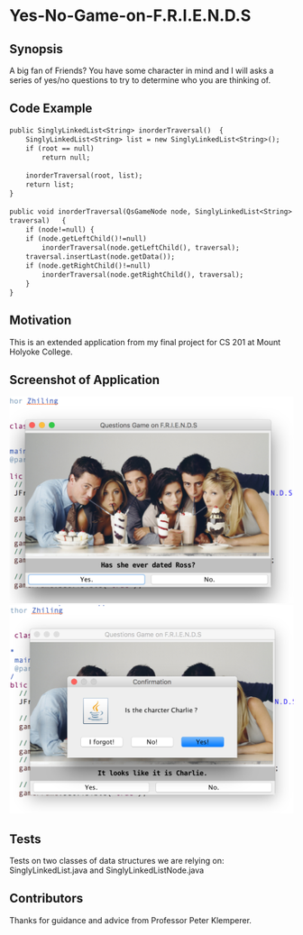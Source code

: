 # Yes-No-Game-on-F.R.I.E.N.D.S

## Synopsis

A big fan of Friends? You have some character in mind and I will asks a series of yes/no questions to try to determine who you are thinking of.

## Code Example

	public SinglyLinkedList<String> inorderTraversal()	{	
		SinglyLinkedList<String> list = new SinglyLinkedList<String>();
		if (root == null)
			return null;
			
		inorderTraversal(root, list);
		return list;
	}
  
	public void inorderTraversal(QsGameNode node, SinglyLinkedList<String> traversal)	{
		if (node!=null)	{
		if (node.getLeftChild()!=null)
			inorderTraversal(node.getLeftChild(), traversal);
		traversal.insertLast(node.getData());
		if (node.getRightChild()!=null)
			inorderTraversal(node.getRightChild(), traversal);
		}
	}
## Motivation

This is an extended application from my final project for CS 201 at Mount Holyoke College. 

## Screenshot of Application

![Screenshot_1](https://github.com/hu-zhiling-540/Yes-No-Game-on-F.R.I.E.N.D.S/blob/master/Screen%20Shot%202017-04-21%20at%208.50.03%20PM.png)
![Screenshot_2](https://github.com/hu-zhiling-540/Yes-No-Game-on-F.R.I.E.N.D.S/blob/master/Screen%20Shot%202017-04-21%20at%208.50.19%20PM.png)

## Tests

Tests on two classes of data structures we are relying on: SinglyLinkedList.java and SinglyLinkedListNode.java

## Contributors

Thanks for guidance and advice from Professor Peter Klemperer.


